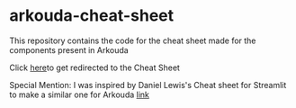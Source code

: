 # arkouda-cheat-sheet

This repository contains the code for the cheat sheet made for the components present in Arkouda

Click [here](https://share.streamlit.io/narenkhatwani/arkouda-cheat-sheet/main/cheat_sheet.py)to get redirected to the Cheat Sheet<br />




Special Mention:
I was inspired by Daniel Lewis's Cheat sheet for Streamlit to make a similar one for Arkouda [link](https://github.com/daniellewisDL/streamlit-cheat-sheet)
